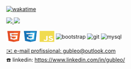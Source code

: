 [![wakatime](https://wakatime.com/badge/user/cecdfd92-de2e-4590-84ab-d8f8fa1145d2.svg)](https://wakatime.com/@cecdfd92-de2e-4590-84ab-d8f8fa1145d2)
<br>

<div>
  <a href="https://github.com/DeveloperMatheus97">
  <img height = "140em" src = "https://github-readme-stats.vercel.app/api?username=gubleo&count_private=true&show_icons=true&include_all_commits=true"/>
  <img height = "140em" src = "https://github-readme-stats.vercel.app/api/top-langs/?username=gubleo&hide=TeX&layout=compact&theme=react"/>
</div>

<br>

<div style="display: inline-block">
  <img align="center" height="30" width="40" alt="html" src="https://raw.githubusercontent.com/devicons/devicon/master/icons/html5/html5-original.svg"/>
  <img align="center" height="30" width="40" alt="css" src="https://raw.githubusercontent.com/devicons/devicon/master/icons/css3/css3-original.svg"/>
  <img align="center" height="30" width="40" alt="JavaScript" src="https://raw.githubusercontent.com/devicons/devicon/master/icons/javascript/javascript-plain.svg"/>
  <img align="center" height="30" width="40" alt="bootstrap" src = "https://icongr.am/devicon/bootstrap-plain.svg?size=128&color=8402ca"/>
  <img align="center" height="30" width="40" alt="git" src = "https://icongr.am/devicon/git-original.svg?size=128&color=8402ca"/>
  <img align="center" height="30" width="40" alt="mysql" src = "https://icongr.am/devicon/postgresql-original.svg?size=128&color=8402ca"/>
</div>
  
  ✉️ e-mail profissional: gubleo@outlook.com  
  ☎️ linkedin: https://www.linkedin.com/in/gubleo/
